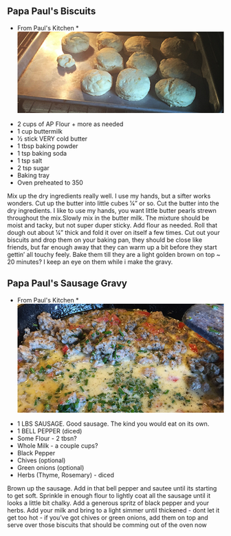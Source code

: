 ## Papa Paul's Biscuits
* From Paul's Kitchen *
![Biscuits](/Photos/Biscuits.JPG)


- 2 cups of AP Flour + more as needed 
- 1 cup buttermilk 
- 1⁄2 stick VERY cold butter 
- 1 tbsp baking powder 
- 1 tsp baking soda 
- 1 tsp salt 
- 2 tsp sugar 
- Baking tray 
- Oven ­preheated to 350 

Mix up the dry ingredients really well. I use my hands, but a sifter works wonders.
Cut up the butter into little cubes 1⁄4” or so. Cut the butter into the dry ingredients. ­I like to use my hands, you want little butter pearls strewn throughout the mix.Slowly mix in the butter milk. The mixture should be moist and tacky, but not super duper sticky. Add flour as needed. Roll that dough out about 1⁄4” thick and fold it over on itself a few times. Cut out your biscuits and drop them on your baking pan, they should be close like friends, but far enough away that they can warm up a bit before they start gettin’ all touchy feely. Bake them till they are a light golden brown on top ­~ 20 minutes? I keep an eye on them while i make the gravy.


## Papa Paul's Sausage Gravy
* From Paul's Kitchen *
![Gravy](/Photos/Gravy.JPG)


- 1 LBS SAUSAGE. Good sausage. The kind you would eat on its own. 
- 1 BELL PEPPER (diced) 
- Some Flour - 2 tbsn? 
- Whole Milk - a couple cups?
- Black Pepper
- Chives (optional)
- Green onions (optional)
- Herbs (Thyme, Rosemary) - diced

Brown up the sausage. Add in that bell pepper and sautee until its starting to get soft. Sprinkle in enough flour to lightly coat all the sausage until it looks a little bit chalky. Add a generous spritz of black pepper and your herbs. Add your milk and bring to a light simmer until thickened ­- dont let it get too hot - if you’ve got chives or green onions, add them on top and serve over those biscuits that should be comming out of the oven now